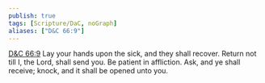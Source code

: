 ```yaml
---
publish: true
tags: [Scripture/DaC, noGraph]
aliases: ["D&C 66:9"]
---
```

[D&C 66:9](https://churchofjesuschrist.org/study/scriptures/dc-testament/dc/66?lang=eng&id=p9#p9) Lay your hands upon the sick, and they shall recover. Return not till I, the Lord, shall send you. Be patient in affliction. Ask, and ye shall receive; knock, and it shall be opened unto you.

